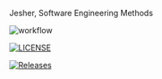 Jesher, Software Engineering Methods

![workflow](https://github.com/Jesh-The-Titan/sem/actions/workflows/main.yml/badge.svg)

[![LICENSE](https://img.shields.io/github/license/Jesh-The-Titan/sem.svg?style=flat-square)](https://github.com/Jesh-The-Titan/sem/blob/master/LICENSE)

[![Releases](https://img.shields.io/github/release/Jesh-The-Titan/sem/all.svg?style=flat-square)](https://github.com/Jesh-The-Titan/sem/releases)

